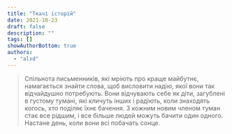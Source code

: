 ```yaml
---
title: "Ткачі історій"
date: 2021-10-23
draft: false
description: ""
tags: []
showAuthorBottom: true
authors:
  - "alxd"
---
```


> Спільнота письменників, які мріють про краще майбутнє, намагається знайти слова, щоб висловити надію, якої вони так відчайдушно потребують. Вони відчувають себе як діти, загублені в густому тумані, які кличуть інших і радіють, коли знаходять когось, хто поділяє їхнє бачення. З кожним новим членом туман стає все рідшим, і все більше людей можуть бачити один одного. Настане день, коли вони всі побачать сонце.